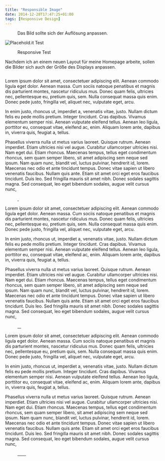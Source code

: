 ```yaml
---
title: "Responsible Image"
date: 2014-12-28T17:47:25+01:00
tags: [Responsive Design]
---
```

<figure class="photo-with-exif">
	<picture>
<!-- Home Settings
	    <source srcset="http://placehold.it/908x448" media="(min-width: 48.063em)" type="image/gif" />
	    <source srcset="http://placehold.it/716x480" media="(min-width: 40.063em)" type="image/gif" />
-->
<!-- Blog Page Settings
		<source srcset="http://placehold.it/715x448" media="(min-width: 62.5em)" type="image/gif" />
	    <source srcset="http://placehold.it/908x480" media="(min-width: 48.063em)" type="image/gif" />
	    <source srcset="http://placehold.it/716x480" media="(min-width: 37.5em)" type="image/gif" />
-->
<!--
		<source src="{{ site.url }}/assets/images/grey.gif" data-srcset="http://placehold.it/715x448" media="(min-width: 62.5em)" type="image/gif" />
	    <source src="{{ site.url }}/assets/images/grey.gif" data-srcset="http://placehold.it/908x480" media="(min-width: 48.063em)" type="image/gif" />
-->
	    <source srcset="{{ site.url }}/assets/images/grey.gif" data-srcset="//placehold.it/936x468 1x, //placehold.it/1872x936 2x" media="(min-width: 1281px)" />
	    <source srcset="{{ site.url }}/assets/images/grey.gif" data-srcset="//placehold.it/1024x512 1x, //placehold.it/2048x1024 2x" media="(min-width: 1025px)" />
	    <source srcset="{{ site.url }}/assets/images/grey.gif" data-srcset="//placehold.it/972x486 1x, //placehold.it/1944x972 2x" media="(min-width: 901px)" />
	    <source srcset="{{ site.url }}/assets/images/grey.gif" data-srcset="//placehold.it/848x424 1x, //placehold.it/1696x848 2x" media="(min-width: 769px)" />
	    <source srcset="{{ site.url }}/assets/images/grey.gif" data-srcset="//placehold.it/732x366 1x, //placehold.it/1464x732 2x" media="(min-width: 601px)" />
	    <source srcset="{{ site.url }}/assets/images/grey.gif" data-srcset="//placehold.it/553x275 1x, //placehold.it/1106x550 2x" media="(min-width: 415px)" />
	    <source srcset="{{ site.url }}/assets/images/grey.gif" data-srcset="//placehold.it/379x175 1x, //placehold.it/718x350 2x" media="(min-width: 376px)" />
	    <source srcset="{{ site.url }}/assets/images/grey.gif" data-srcset="//placehold.it/343x172 1x, //placehold.it/686x344 2x" media="(min-width: 361px)" />
	    <source srcset="{{ site.url }}/assets/images/grey.gif" data-srcset="//placehold.it/328x164 1x, //placehold.it/656x328 2x" media="(min-width: 321px)" />
	    <img data-srcset="//placehold.it/288x178 1x, //placehold.it/576x356 2x " class="lazyload" itemprop="image" data-sizes="auto" alt="Responsive Image" src="data:image/gif;base64,R0lGODlhAQABAAAAACH5BAEKAAEALAAAAAABAAEAAAICTAEAOw==" />
	  </picture>
	  <figcaption>Das Bild sollte sich der Auflösung anpassen.</figcaption>
</figure>
<noscript>
    <img src="//placehold.it/716x480" alt="Placehold.it Test" />
</noscript>

<figure class="">
<a href="//res.cloudinary.com/dsuwkv08y/image/upload/q_auto,f_auto,c_scale,fl_progressive,w_1600/popup/2020-02-11-1-ghk-multivisionsfestival/GHK-Multivisionsfestival.jpg" class="{{ site.image_popup_class }}" title="{{ include.alt }}">
<img
	data-sizes="auto"
    data-src="//placehold.it/288x178 288w"
	data-srcset="//placehold.it/936x468 936w,
//placehold.it/1024x512 1024w,
//placehold.it/972x486 972w,
//placehold.it/848x424 848w,
//placehold.it/732x366 732w,
//placehold.it/553x275 553w,
//placehold.it/379x175 379w,
//placehold.it/343x172 343w,
//placehold.it/328x164 328w"
	class="lazyload" />
</a>
<figcaption>Responsive Test</figcaption>
</figure>
	
Nachdem ich an einem neuen Layout für meine Homepage arbeite, sollen die Bilder sich auch der Größe des Displays anpassen.

<figure class="align-left">
<a href="//res.cloudinary.com/dsuwkv08y/image/upload/q_auto,f_auto,c_scale,fl_progressive,w_1600/popup/2020-02-11-1-ghk-multivisionsfestival/GHK-Multivisionsfestival.jpg" class="{{ site.image_popup_class }}" title="test">
<img
	data-sizes="auto"
    data-src="//placehold.it/288x178 288w"
	data-srcset="//placehold.it/936x468 936w,
//placehold.it/1024x512 1024w,
//placehold.it/972x486 972w,
//placehold.it/848x424 848w,
//placehold.it/732x366 732w,
//placehold.it/553x275 553w,
//placehold.it/379x175 379w,
//placehold.it/343x172 343w,
//placehold.it/328x164 328w,
//placehold.it/274x178 274w"
	class="lazyload" />
</a>
</figure>

Lorem ipsum dolor sit amet, consectetuer adipiscing elit. Aenean commodo ligula eget dolor. Aenean massa. Cum sociis natoque penatibus et magnis dis parturient montes, nascetur ridiculus mus. Donec quam felis, ultricies nec, pellentesque eu, pretium quis, sem. Nulla consequat massa quis enim. Donec pede justo, fringilla vel, aliquet nec, vulputate eget, arcu.

In enim justo, rhoncus ut, imperdiet a, venenatis vitae, justo. Nullam dictum felis eu pede mollis pretium. Integer tincidunt. Cras dapibus. Vivamus elementum semper nisi. Aenean vulputate eleifend tellus. Aenean leo ligula, porttitor eu, consequat vitae, eleifend ac, enim. Aliquam lorem ante, dapibus in, viverra quis, feugiat a, tellus.

Phasellus viverra nulla ut metus varius laoreet. Quisque rutrum. Aenean imperdiet. Etiam ultricies nisi vel augue. Curabitur ullamcorper ultricies nisi. Nam eget dui. Etiam rhoncus. Maecenas tempus, tellus eget condimentum rhoncus, sem quam semper libero, sit amet adipiscing sem neque sed ipsum. Nam quam nunc, blandit vel, luctus pulvinar, hendrerit id, lorem. Maecenas nec odio et ante tincidunt tempus. Donec vitae sapien ut libero venenatis faucibus. Nullam quis ante. Etiam sit amet orci eget eros faucibus tincidunt. Duis leo. Sed fringilla mauris sit amet nibh. Donec sodales sagittis magna. Sed consequat, leo eget bibendum sodales, augue velit cursus nunc,

<figure class="half">
<a href="//res.cloudinary.com/dsuwkv08y/image/upload/q_auto,f_auto,c_scale,fl_progressive,w_1600/popup/2020-02-11-1-ghk-multivisionsfestival/GHK-Multivisionsfestival.jpg" class="{{ site.image_popup_class }}" title="test">
<img
	data-sizes="auto"
    data-src="//placehold.it/288x178 288w"
	data-srcset="//placehold.it/457x225 457w,
//placehold.it/350x175 350w,
//placehold.it/288x178 288w,
//placehold.it/250x75 250w,
//placehold.it/200x50 200w,
//placehold.it/150x75 150w,
//placehold.it/100x50 100w,
//placehold.it/75x35 75w,
//placehold.it/50x25 50w,
//placehold.it/25x12 25w"
	class="lazyload" />
</a>
<a href="//res.cloudinary.com/dsuwkv08y/image/upload/q_auto,f_auto,c_scale,fl_progressive,w_1600/popup/2020-02-11-1-ghk-multivisionsfestival/GHK-Multivisionsfestival.jpg" class="{{ site.image_popup_class }}" title="test">
<img
	data-sizes="auto"
    data-src="//placehold.it/288x178 288w"
	data-srcset="//placehold.it/457x225 457w,
//placehold.it/350x175 350w,
//placehold.it/288x178 288w,
//placehold.it/250x75 250w,
//placehold.it/200x50 200w,
//placehold.it/150x75 150w,
//placehold.it/100x50 100w,
//placehold.it/75x35 75w,
//placehold.it/50x25 50w,
//placehold.it/25x12 25w"
	class="lazyload" />
</a>
</figure>

Lorem ipsum dolor sit amet, consectetuer adipiscing elit. Aenean commodo ligula eget dolor. Aenean massa. Cum sociis natoque penatibus et magnis dis parturient montes, nascetur ridiculus mus. Donec quam felis, ultricies nec, pellentesque eu, pretium quis, sem. Nulla consequat massa quis enim. Donec pede justo, fringilla vel, aliquet nec, vulputate eget, arcu.

In enim justo, rhoncus ut, imperdiet a, venenatis vitae, justo. Nullam dictum felis eu pede mollis pretium. Integer tincidunt. Cras dapibus. Vivamus elementum semper nisi. Aenean vulputate eleifend tellus. Aenean leo ligula, porttitor eu, consequat vitae, eleifend ac, enim. Aliquam lorem ante, dapibus in, viverra quis, feugiat a, tellus.

Phasellus viverra nulla ut metus varius laoreet. Quisque rutrum. Aenean imperdiet. Etiam ultricies nisi vel augue. Curabitur ullamcorper ultricies nisi. Nam eget dui. Etiam rhoncus. Maecenas tempus, tellus eget condimentum rhoncus, sem quam semper libero, sit amet adipiscing sem neque sed ipsum. Nam quam nunc, blandit vel, luctus pulvinar, hendrerit id, lorem. Maecenas nec odio et ante tincidunt tempus. Donec vitae sapien ut libero venenatis faucibus. Nullam quis ante. Etiam sit amet orci eget eros faucibus tincidunt. Duis leo. Sed fringilla mauris sit amet nibh. Donec sodales sagittis magna. Sed consequat, leo eget bibendum sodales, augue velit cursus nunc,

<figure class="fourth">
<a href="//res.cloudinary.com/dsuwkv08y/image/upload/q_auto,f_auto,c_scale,fl_progressive,w_1600/popup/2020-02-11-1-ghk-multivisionsfestival/GHK-Multivisionsfestival.jpg" class="{{ site.image_popup_class }}" title="test">
<img
	data-sizes="auto"
    data-src="//placehold.it/288x178 288w"
	data-srcset="//placehold.it/457x225 457w,
//placehold.it/350x175 350w,
//placehold.it/288x178 288w,
//placehold.it/250x75 250w,
//placehold.it/223x50 223w,
//placehold.it/200x50 200w,
//placehold.it/150x75 150w,
//placehold.it/106x50 106w,
//placehold.it/75x35 75w,
//placehold.it/50x25 50w,
//placehold.it/25x12 25w"
	class="lazyload" />
</a>
<a href="//res.cloudinary.com/dsuwkv08y/image/upload/q_auto,f_auto,c_scale,fl_progressive,w_1600/popup/2020-02-11-1-ghk-multivisionsfestival/GHK-Multivisionsfestival.jpg" class="{{ site.image_popup_class }}" title="test">
<img
	data-sizes="auto"
    data-src="//placehold.it/288x178 288w"
	data-srcset="//placehold.it/457x225 457w,
//placehold.it/350x175 350w,
//placehold.it/288x178 288w,
//placehold.it/250x75 250w,
//placehold.it/223x50 223w,
//placehold.it/200x50 200w,
//placehold.it/150x75 150w,
//placehold.it/106x50 106w,
//placehold.it/75x35 75w,
//placehold.it/50x25 50w,
//placehold.it/25x12 25w"
	class="lazyload" />
</a>
<a href="//res.cloudinary.com/dsuwkv08y/image/upload/q_auto,f_auto,c_scale,fl_progressive,w_1600/popup/2020-02-11-1-ghk-multivisionsfestival/GHK-Multivisionsfestival.jpg" class="{{ site.image_popup_class }}" title="test">
<img
	data-sizes="auto"
    data-src="//placehold.it/288x178 288w"
	data-srcset="//placehold.it/457x225 457w,
//placehold.it/350x175 350w,
//placehold.it/288x178 288w,
//placehold.it/250x75 250w,
//placehold.it/223x50 223w,
//placehold.it/200x50 200w,
//placehold.it/150x75 150w,
//placehold.it/106x50 106w,
//placehold.it/75x35 75w,
//placehold.it/50x25 50w,
//placehold.it/25x12 25w"
	class="lazyload" />
</a>
<a href="//res.cloudinary.com/dsuwkv08y/image/upload/q_auto,f_auto,c_scale,fl_progressive,w_1600/popup/2020-02-11-1-ghk-multivisionsfestival/GHK-Multivisionsfestival.jpg" class="{{ site.image_popup_class }}" title="test">
<img
	data-sizes="auto"
    data-src="//placehold.it/288x178 288w"
	data-srcset="//placehold.it/457x225 457w,
//placehold.it/350x175 350w,
//placehold.it/288x178 288w,
//placehold.it/250x75 250w,
//placehold.it/223x50 223w,
//placehold.it/200x50 200w,
//placehold.it/150x75 150w,
//placehold.it/106x50 106w,
//placehold.it/75x35 75w,
//placehold.it/50x25 50w,
//placehold.it/25x12 25w"
	class="lazyload" />
</a>
</figure>
Lorem ipsum dolor sit amet, consectetuer adipiscing elit. Aenean commodo ligula eget dolor. Aenean massa. Cum sociis natoque penatibus et magnis dis parturient montes, nascetur ridiculus mus. Donec quam felis, ultricies nec, pellentesque eu, pretium quis, sem. Nulla consequat massa quis enim. Donec pede justo, fringilla vel, aliquet nec, vulputate eget, arcu.

In enim justo, rhoncus ut, imperdiet a, venenatis vitae, justo. Nullam dictum felis eu pede mollis pretium. Integer tincidunt. Cras dapibus. Vivamus elementum semper nisi. Aenean vulputate eleifend tellus. Aenean leo ligula, porttitor eu, consequat vitae, eleifend ac, enim. Aliquam lorem ante, dapibus in, viverra quis, feugiat a, tellus.

Phasellus viverra nulla ut metus varius laoreet. Quisque rutrum. Aenean imperdiet. Etiam ultricies nisi vel augue. Curabitur ullamcorper ultricies nisi. Nam eget dui. Etiam rhoncus. Maecenas tempus, tellus eget condimentum rhoncus, sem quam semper libero, sit amet adipiscing sem neque sed ipsum. Nam quam nunc, blandit vel, luctus pulvinar, hendrerit id, lorem. Maecenas nec odio et ante tincidunt tempus. Donec vitae sapien ut libero venenatis faucibus. Nullam quis ante. Etiam sit amet orci eget eros faucibus tincidunt. Duis leo. Sed fringilla mauris sit amet nibh. Donec sodales sagittis magna. Sed consequat, leo eget bibendum sodales, augue velit cursus nunc,

<figure class="eighth">
<a href="//res.cloudinary.com/dsuwkv08y/image/upload/q_auto,f_auto,c_scale,fl_progressive,w_1600/popup/2020-02-11-1-ghk-multivisionsfestival/GHK-Multivisionsfestival.jpg" class="{{ site.image_popup_class }}" title="test">
<img
	data-sizes="auto"
    data-src="//placehold.it/288x178 288w"
	data-srcset="//placehold.it/457x225 457w,
//placehold.it/350x175 350w,
//placehold.it/288x178 288w,
//placehold.it/250x75 250w,
//placehold.it/223x50 223w,
//placehold.it/200x50 200w,
//placehold.it/150x75 150w,
//placehold.it/106x50 106w,
//placehold.it/75x35 75w,
//placehold.it/50x25 50w,
//placehold.it/25x12 25w"
	class="lazyload" />
</a>
<a href="//res.cloudinary.com/dsuwkv08y/image/upload/q_auto,f_auto,c_scale,fl_progressive,w_1600/popup/2020-02-11-1-ghk-multivisionsfestival/GHK-Multivisionsfestival.jpg" class="{{ site.image_popup_class }}" title="test">
<img
	data-sizes="auto"
    data-src="//placehold.it/288x178 288w"
	data-srcset="//placehold.it/457x225 457w,
//placehold.it/350x175 350w,
//placehold.it/288x178 288w,
//placehold.it/250x75 250w,
//placehold.it/223x50 223w,
//placehold.it/200x50 200w,
//placehold.it/150x75 150w,
//placehold.it/106x50 106w,
//placehold.it/75x35 75w,
//placehold.it/50x25 50w,
//placehold.it/25x12 25w"
	class="lazyload" />
</a>
<a href="//res.cloudinary.com/dsuwkv08y/image/upload/q_auto,f_auto,c_scale,fl_progressive,w_1600/popup/2020-02-11-1-ghk-multivisionsfestival/GHK-Multivisionsfestival.jpg" class="{{ site.image_popup_class }}" title="test">
<img
	data-sizes="auto"
    data-src="//placehold.it/288x178 288w"
	data-srcset="//placehold.it/457x225 457w,
//placehold.it/350x175 350w,
//placehold.it/288x178 288w,
//placehold.it/250x75 250w,
//placehold.it/223x50 223w,
//placehold.it/200x50 200w,
//placehold.it/150x75 150w,
//placehold.it/106x50 106w,
//placehold.it/75x35 75w,
//placehold.it/50x25 50w,
//placehold.it/25x12 25w"
	class="lazyload" />
</a>
<a href="//res.cloudinary.com/dsuwkv08y/image/upload/q_auto,f_auto,c_scale,fl_progressive,w_1600/popup/2020-02-11-1-ghk-multivisionsfestival/GHK-Multivisionsfestival.jpg" class="{{ site.image_popup_class }}" title="test">
<img
	data-sizes="auto"
    data-src="//placehold.it/288x178 288w"
	data-srcset="//placehold.it/457x225 457w,
//placehold.it/350x175 350w,
//placehold.it/288x178 288w,
//placehold.it/250x75 250w,
//placehold.it/223x50 223w,
//placehold.it/200x50 200w,
//placehold.it/150x75 150w,
//placehold.it/106x50 106w,
//placehold.it/75x35 75w,
//placehold.it/50x25 50w,
//placehold.it/25x12 25w"
	class="lazyload" />
</a>
<a href="//res.cloudinary.com/dsuwkv08y/image/upload/q_auto,f_auto,c_scale,fl_progressive,w_1600/popup/2020-02-11-1-ghk-multivisionsfestival/GHK-Multivisionsfestival.jpg" class="{{ site.image_popup_class }}" title="test">
<img
	data-sizes="auto"
    data-src="//placehold.it/288x178 288w"
	data-srcset="//placehold.it/457x225 457w,
//placehold.it/350x175 350w,
//placehold.it/288x178 288w,
//placehold.it/250x75 250w,
//placehold.it/223x50 223w,
//placehold.it/200x50 200w,
//placehold.it/150x75 150w,
//placehold.it/106x50 106w,
//placehold.it/75x35 75w,
//placehold.it/50x25 50w,
//placehold.it/25x12 25w"
	class="lazyload" />
</a>
<a href="//res.cloudinary.com/dsuwkv08y/image/upload/q_auto,f_auto,c_scale,fl_progressive,w_1600/popup/2020-02-11-1-ghk-multivisionsfestival/GHK-Multivisionsfestival.jpg" class="{{ site.image_popup_class }}" title="test">
<img
	data-sizes="auto"
    data-src="//placehold.it/288x178 288w"
	data-srcset="//placehold.it/457x225 457w,
//placehold.it/350x175 350w,
//placehold.it/288x178 288w,
//placehold.it/250x75 250w,
//placehold.it/223x50 223w,
//placehold.it/200x50 200w,
//placehold.it/150x75 150w,
//placehold.it/106x50 106w,
//placehold.it/75x35 75w,
//placehold.it/50x25 50w,
//placehold.it/25x12 25w"
	class="lazyload" />
</a>
<a href="//res.cloudinary.com/dsuwkv08y/image/upload/q_auto,f_auto,c_scale,fl_progressive,w_1600/popup/2020-02-11-1-ghk-multivisionsfestival/GHK-Multivisionsfestival.jpg" class="{{ site.image_popup_class }}" title="test">
<img
	data-sizes="auto"
    data-src="//placehold.it/288x178 288w"
	data-srcset="//placehold.it/457x225 457w,
//placehold.it/350x175 350w,
//placehold.it/288x178 288w,
//placehold.it/250x75 250w,
//placehold.it/223x50 223w,
//placehold.it/200x50 200w,
//placehold.it/150x75 150w,
//placehold.it/106x50 106w,
//placehold.it/75x35 75w,
//placehold.it/50x25 50w,
//placehold.it/25x12 25w"
	class="lazyload" />
</a>
<a href="//res.cloudinary.com/dsuwkv08y/image/upload/q_auto,f_auto,c_scale,fl_progressive,w_1600/popup/2020-02-11-1-ghk-multivisionsfestival/GHK-Multivisionsfestival.jpg" class="{{ site.image_popup_class }}" title="test">
<img
	data-sizes="auto"
    data-src="//placehold.it/288x178 288w"
	data-srcset="//placehold.it/457x225 457w,
//placehold.it/350x175 350w,
//placehold.it/288x178 288w,
//placehold.it/250x75 250w,
//placehold.it/223x50 223w,
//placehold.it/200x50 200w,
//placehold.it/150x75 150w,
//placehold.it/106x50 106w,
//placehold.it/75x35 75w,
//placehold.it/50x25 50w,
//placehold.it/25x12 25w"
	class="lazyload" />
</a>
</figure>

<!--
Max width 360 Bild 328
320 - 288
360 - 328
375 - 343
411 - 379
414 - 382
600 - 553
768 - 732
1024 - 784
-->

<!--
// MEDIA QUERIES ==============================================
$micro            : "only screen and (min-width: 30em)";
$small            : "only screen and (min-width: 37.5em)";
$medium           : "only screen and (min-width: 48em)";
$large            : "only screen and (min-width: 62em)";
$x-large          : "only screen and (min-width: 86.375em)";

48em 768px
48.063em 769px
20em 320px
35.5em 568px

// Small screens 
@media only screen { } /* Define mobile styles */ 
@media only screen and (max-width: 40em) { } /* max-width 640px, mobile-only styles, use when QAing mobile issues */ 
// Medium screens 
@media only screen and (min-width: 40.063em) { } /* min-width 641px, medium screens */ @media only screen and (min-width: 40.063em) and (max-width: 64em) { } /* min-width 641px and max-width 1024px, use when QAing tablet-only issues */ // Large screens @media only screen and (min-width: 64.063em) { } /* min-width 1025px, large screens */ @media only screen and (min-width: 64.063em) and (max-width: 90em) { } /* min-width 1025px and max-width 1440px, use when QAing large screen-only issues */ 
// XLarge screens @media only screen and (min-width: 90.063em) { } /* min-width 1441px, xlarge screens */ @media only screen and (min-width: 90.063em) and (max-width: 120em) { } /* min-width 1441px and max-width 1920px, use when QAing xlarge screen-only issues */ // XXLarge screens @media only screen and (min-width: 120.063em) { } /* min-width 1921px, xxlarge screens */
-->